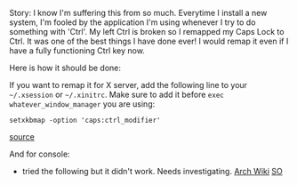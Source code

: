 Story: I know I'm suffering this from so much. Everytime I install a new system, I'm fooled by the application I'm using whenever I try to do something with 'Ctrl'. My left Ctrl is broken so I remapped my Caps Lock to Ctrl. It was one of the best things I have done ever! I would remap it even if I have a fully functioning Ctrl key now.

Here is how it should be done:

If you want to remap it for X server, add the following line to your `~/.xsession` or `~/.xinitrc`. Make sure to add it before `exec whatever_window_manager` you are using:

```
setxkbmap -option 'caps:ctrl_modifier'
```
[source](https://superuser.com/questions/566871/how-to-map-the-caps-lock-key-to-escape-key-in-arch-linux)

And for console:
 - tried the following but it didn't work. Needs investigating.
[Arch Wiki](https://wiki.archlinux.org/title/Linux_console/Keyboard_configuration#Creating_a_custom_keymap)
[SO](https://stackoverflow.com/questions/28651864/change-capslock-to-ctrl-archlinux-command-line)

